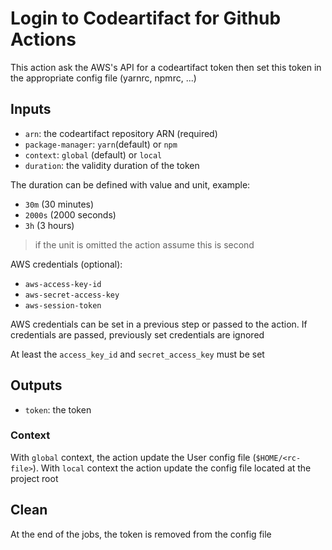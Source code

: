 # Login to Codeartifact for Github Actions

This action ask the AWS's API for a codeartifact token then set this token in the appropriate config file (yarnrc, npmrc, ...)

## Inputs

- `arn`: the codeartifact repository ARN (required)
- `package-manager`: `yarn`(default) or `npm`
- `context`: `global` (default) or `local`
- `duration`: the validity duration of the token

The duration can be defined with value and unit, example:

- `30m` (30 minutes)
- `2000s` (2000 seconds)
- `3h` (3 hours)

> if the unit is omitted the action assume this is second

AWS credentials (optional):

- `aws-access-key-id`
- `aws-secret-access-key`
- `aws-session-token`

AWS credentials can be set in a previous step or passed to the action. If credentials are passed, previously set credentials are ignored

At least the `access_key_id` and `secret_access_key` must be set

## Outputs

- `token`: the token

### Context

With `global` context, the action update the User config file (`$HOME/<rc-file>`). With `local` context the action update the config file located at the project root

## Clean

At the end of the jobs, the token is removed from the config file
